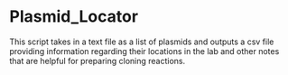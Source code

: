 # Plasmid_Locator
This script takes in a text file as a list of plasmids and outputs a csv file providing information regarding their locations in the lab and other notes that are helpful for preparing cloning reactions.
